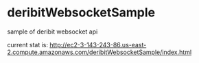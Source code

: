 # deribitWebsocketSample
sample of deribit websocket api 

current stat is: http://ec2-3-143-243-86.us-east-2.compute.amazonaws.com/deribitWebsocketSample/index.html
